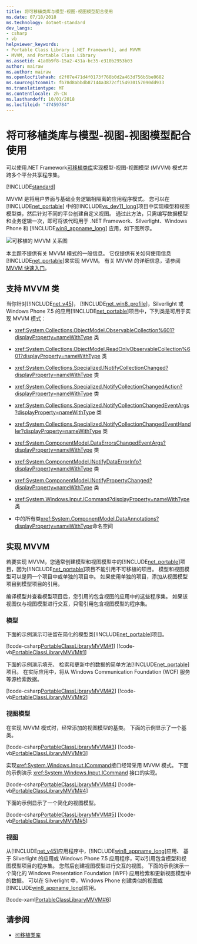 ```yaml
---
title: 将可移植类库与模型-视图-视图模型配合使用
ms.date: 07/18/2018
ms.technology: dotnet-standard
dev_langs:
- csharp
- vb
helpviewer_keywords:
- Portable Class Library [.NET Framework], and MVVM
- MVVM, and Portable Class Library
ms.assetid: 41a0b9f8-15a2-431a-bc35-e310b2953b03
author: mairaw
ms.author: mairaw
ms.openlocfilehash: d2f07e471d4f0173f768b0d2a463d756b5be0682
ms.sourcegitcommit: fb78d8abbdb87144a3872cf154930157090dd933
ms.translationtype: MT
ms.contentlocale: zh-CN
ms.lasthandoff: 10/01/2018
ms.locfileid: "47459784"
---
```

# <a name="using-portable-class-library-with-model-view-view-model"></a>将可移植类库与模型-视图-视图模型配合使用
可以使用.NET Framework[可移植类库](../../../docs/standard/cross-platform/cross-platform-development-with-the-portable-class-library.md)实现模型-视图-视图模型 (MVVM) 模式并跨多个平台共享程序集。  

[!INCLUDE[standard](../../../includes/pcl-to-standard.md)]

 MVVM 是将用户界面与基础业务逻辑相隔离的应用程序模式。 您可以在 [!INCLUDE[net_portable](../../../includes/net-portable-md.md)] 中的[!INCLUDE[vs_dev11_long](../../../includes/vs-dev11-long-md.md)]项目中实现模型和视图模型类，然后针对不同的平台创建自定义视图。 通过此方法，只需编写数据模型和业务逻辑一次，即可将该代码用于 .NET Framework、Silverlight、Windows Phone 和 [!INCLUDE[win8_appname_long](../../../includes/win8-appname-long-md.md)] 应用，如下图所示。  
  
 ![可移植的 MVVM 关系图](../../../docs/standard/cross-platform/media/portablemvvmdiagram.png "PortableMVVMdiagram")  
  
 本主题不提供有关 MVVM 模式的一般信息。 它仅提供有关如何使用信息[!INCLUDE[net_portable](../../../includes/net-portable-md.md)]来实现 MVVM。 有关 MVVM 的详细信息，请参阅[MVVM 快速入门](https://msdn.microsoft.com/library/gg430869(v=PandP.40).aspx)。  
  
## <a name="classes-that-support-mvvm"></a>支持 MVVM 类  
 当你针对[!INCLUDE[net_v45](../../../includes/net-v45-md.md)]， [!INCLUDE[net_win8_profile](../../../includes/net-win8-profile-md.md)]，Silverlight 或 Windows Phone 7.5 的应用[!INCLUDE[net_portable](../../../includes/net-portable-md.md)]项目中，下列类是可用于实现 MVVM 模式：  
  
-   <xref:System.Collections.ObjectModel.ObservableCollection%601?displayProperty=nameWithType> 类  
  
-   <xref:System.Collections.ObjectModel.ReadOnlyObservableCollection%601?displayProperty=nameWithType> 类  
  
-   <xref:System.Collections.Specialized.INotifyCollectionChanged?displayProperty=nameWithType> 类  
  
-   <xref:System.Collections.Specialized.NotifyCollectionChangedAction?displayProperty=nameWithType> 类  
  
-   <xref:System.Collections.Specialized.NotifyCollectionChangedEventArgs?displayProperty=nameWithType> 类  
  
-   <xref:System.Collections.Specialized.NotifyCollectionChangedEventHandler?displayProperty=nameWithType> 类  
  
-   <xref:System.ComponentModel.DataErrorsChangedEventArgs?displayProperty=nameWithType> 类  
  
-   <xref:System.ComponentModel.INotifyDataErrorInfo?displayProperty=nameWithType> 类  
  
-   <xref:System.ComponentModel.INotifyPropertyChanged?displayProperty=nameWithType> 类  
  
-   <xref:System.Windows.Input.ICommand?displayProperty=nameWithType> 类  
  
-   中的所有类<xref:System.ComponentModel.DataAnnotations?displayProperty=nameWithType>命名空间  
  
## <a name="implementing-mvvm"></a>实现 MVVM  
 若要实现 MVVM，您通常创建模型和视图模型中的[!INCLUDE[net_portable](../../../includes/net-portable-md.md)]项目，因为[!INCLUDE[net_portable](../../../includes/net-portable-md.md)]项目不能引用不可移植的项目。 模型和视图模型可以是同一个项目中或单独的项目中。 如果使用单独的项目，添加从视图模型项目到模型项目的引用。  
  
 编译模型并查看模型项目后，您引用的包含视图的应用中的这些程序集。 如果该视图仅与视图模型进行交互，只需引用包含视图模型的程序集。  
  
### <a name="model"></a>模型  
 下面的示例演示可驻留在简化的模型类[!INCLUDE[net_portable](../../../includes/net-portable-md.md)]项目。  
  
 [!code-csharp[PortableClassLibraryMVVM#1](../../../samples/snippets/csharp/VS_Snippets_CLR/portableclasslibrarymvvm/cs/customer.cs#1)]
 [!code-vb[PortableClassLibraryMVVM#1](../../../samples/snippets/visualbasic/VS_Snippets_CLR/portableclasslibrarymvvm/vb/customer.vb#1)]  
  
 下面的示例演示填充、 检索和更新中的数据的简单方法[!INCLUDE[net_portable](../../../includes/net-portable-md.md)]项目。 在实际应用中，将从 Windows Communication Foundation (WCF) 服务等源检索数据。  
  
 [!code-csharp[PortableClassLibraryMVVM#2](../../../samples/snippets/csharp/VS_Snippets_CLR/portableclasslibrarymvvm/cs/customerrepository.cs#2)]
 [!code-vb[PortableClassLibraryMVVM#2](../../../samples/snippets/visualbasic/VS_Snippets_CLR/portableclasslibrarymvvm/vb/customerrepository.vb#2)]  
  
### <a name="view-model"></a>视图模型  
 在实现 MVVM 模式时，经常添加的视图模型的基类。 下面的示例显示了一个基类。  
  
 [!code-csharp[PortableClassLibraryMVVM#3](../../../samples/snippets/csharp/VS_Snippets_CLR/portableclasslibrarymvvm/cs/viewmodelbase.cs#3)]
 [!code-vb[PortableClassLibraryMVVM#3](../../../samples/snippets/visualbasic/VS_Snippets_CLR/portableclasslibrarymvvm/vb/viewmodelbase.vb#3)]  
  
 实现<xref:System.Windows.Input.ICommand>接口经常采用 MVVM 模式。 下面的示例演示 <xref:System.Windows.Input.ICommand> 接口的实现。  
  
 [!code-csharp[PortableClassLibraryMVVM#4](../../../samples/snippets/csharp/VS_Snippets_CLR/portableclasslibrarymvvm/cs/relaycommand.cs#4)]
 [!code-vb[PortableClassLibraryMVVM#4](../../../samples/snippets/visualbasic/VS_Snippets_CLR/portableclasslibrarymvvm/vb/relaycommand.vb#4)]  
  
 下面的示例显示了一个简化的视图模型。  
  
 [!code-csharp[PortableClassLibraryMVVM#5](../../../samples/snippets/csharp/VS_Snippets_CLR/portableclasslibrarymvvm/cs/mainpageviewmodel.cs#5)]
 [!code-vb[PortableClassLibraryMVVM#5](../../../samples/snippets/visualbasic/VS_Snippets_CLR/portableclasslibrarymvvm/vb/customerviewmodel.vb#5)]  
  
### <a name="view"></a>视图  
 从[!INCLUDE[net_v45](../../../includes/net-v45-md.md)]应用程序中，[!INCLUDE[win8_appname_long](../../../includes/win8-appname-long-md.md)]应用、 基于 Silverlight 的应用或 Windows Phone 7.5 应用程序，可以引用包含模型和视图模型项目的程序集。  您然后创建视图模型进行交互的视图。 下面的示例演示一个简化的 Windows Presentation Foundation (WPF) 应用检索和更新视图模型中的数据。 可以在 Silverlight 中，Windows Phone 创建类似的视图或[!INCLUDE[win8_appname_long](../../../includes/win8-appname-long-md.md)]应用。  
  
 [!code-xaml[PortableClassLibraryMVVM#6](../../../samples/snippets/csharp/VS_Snippets_CLR/portableclasslibrarymvvm/cs/mainwindow.xaml#6)]  
  
## <a name="see-also"></a>请参阅

- [可移植类库](../../../docs/standard/cross-platform/cross-platform-development-with-the-portable-class-library.md)
